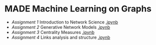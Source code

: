 # MADE Machine Learning on Graphs

- *Assignment 1* Introduction to Network Science [.ipynb](https://github.com/truEngineer/made_ml_graphs/blob/main/a1_networkx_intro.ipynb)
- *Assignment 2* Generative Network Models [.ipynb](https://github.com/truEngineer/made_ml_graphs/blob/main/a2_gen_network_models.ipynb)
- *Assignment 3* Centrality Measures [.ipynb](https://github.com/truEngineer/made_ml_graphs/blob/main/a3_centrality_measures.ipynb)
- *Assignment 4* Links analysis and structure [.ipynb](https://github.com/truEngineer/made_ml_graphs/blob/main/a4_link_structure.ipynb)
